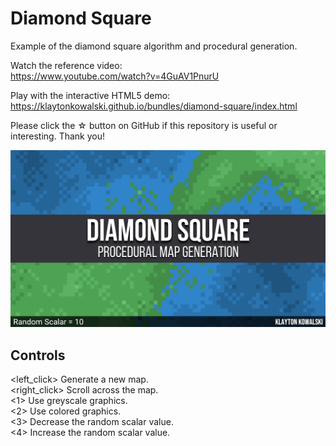 # Diamond Square

Example of the diamond square algorithm and procedural generation.

Watch the reference video:  
https://www.youtube.com/watch?v=4GuAV1PnurU

Play with the interactive HTML5 demo:  
https://klaytonkowalski.github.io/bundles/diamond-square/index.html

Please click the ☆ button on GitHub if this repository is useful or interesting. Thank you!

![alt text](https://github.com/klaytonkowalski/diamond-square/blob/main/assets/thumbnail.png?raw=true)

## Controls

<left_click> Generate a new map.  
<right_click> Scroll across the map.  
<1> Use greyscale graphics.  
<2> Use colored graphics.  
<3> Decrease the random scalar value.  
<4> Increase the random scalar value.
